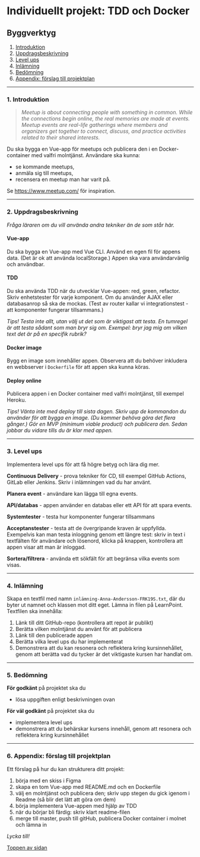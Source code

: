 # Individuellt projekt: TDD och Docker
## Byggverktyg

1. [Introduktion](#1-introduktion)
1. [Uppdragsbeskrivning](#2-uppdragsbeskrivning)
1. [Level ups](#3-level-ups)
1. [Inlämning](#4-inlämning)
1. [Bedömning](#5-bedömning)
1. [Appendix: förslag till projektplan](#6-appendix-förslag-till-projektplan)


---
### 1. Introduktion
> *Meetup is about connecting people with something in common. While the connections begin online, the real memories are made at events. Meetup events are real-life gatherings where members and organizers get together to connect, discuss, and practice activities related to their shared interests.*

Du ska bygga en Vue-app för meetups och publicera den i en Docker-container med valfri molntjänst. Användare ska kunna:
+ se kommande meetups,
+ anmäla sig till meetups,
+ recensera en meetup man har varit på.

Se https://www.meetup.com/ för inspiration.


---
### 2. Uppdragsbeskrivning
*Fråga läraren om du vill använda andra tekniker än de som står här.*
#### Vue-app
Du ska bygga en Vue-app med Vue CLI. Använd en egen fil för appens data. (Det är ok att använda localStorage.) Appen ska vara användarvänlig och användbar.


#### TDD
Du ska använda TDD när du utvecklar Vue-appen: red, green, refactor. Skriv enhetstester för varje komponent. Om du använder AJAX eller databasanrop så ska de mockas. (Test av router kallar vi integrationstest - att komponenter fungerar tillsammans.)

*Tips! Testa inte allt, utan välj ut det som är viktigast att testa. En tumregel är att testa sådant som man bryr sig om. Exempel: bryr jag mig om vilken text det är på en specifik rubrik?*


#### Docker image
Bygg en image som innehåller appen. Observera att du behöver inkludera en webbserver i `Dockerfile` för att appen ska kunna köras.


#### Deploy online
Publicera appen i en Docker container med valfri molntjänst, till exempel Heroku.

*Tips! Vänta inte med deploy till sista dagen. Skriv upp de kommandon du använder för att bygga en image. (Du kommer behöva göra det flera gånger.) Gör en MVP (minimum viable product) och publicera den. Sedan jobbar du vidare tills du är klar med appen.*

---
### 3. Level ups
Implementera level ups för att få högre betyg och lära dig mer.

**Continuous Delivery** - prova tekniker för CD, till exempel GitHub Actions, GitLab eller Jenkins. Skriv i inlämningen vad du har använt.

**Planera event** - användare kan lägga till egna events.

**API/databas** - appen använder en databas eller ett API för att spara events.

**Systemtester** - testa hur komponenter fungerar tillsammans

**Acceptanstester** - testa att de övergripande kraven är uppfyllda. Exempelvis kan man testa inloggning genom ett längre test: skriv in text i textfälten för användare och lösenord, klicka på knappen, kontrollera att appen visar att man är inloggad.

**Sortera/filtrera** - använda ett sökfält för att begränsa vilka events som visas.


---
### 4. Inlämning
Skapa en textfil med namn `inlämning-Anna-Andersson-FRK19S.txt`, där du byter ut namnet och klassen mot ditt eget. Lämna in filen på LearnPoint. Textfilen ska innehålla:

1. Länk till ditt GitHub-repo (kontrollera att repot är publikt)
2. Berätta vilken molntjänst du använt för att publicera
3. Länk till den publicerade appen
4. Berätta vilka level ups du har implementerat
5. Demonstrera att du kan resonera och reflektera kring kursinnehållet, genom att berätta vad du tycker är det viktigaste kursen har handlat om.


---
### 5. Bedömning
**För godkänt** på projektet ska du
+ lösa uppgiften enligt beskrivningen ovan

**För väl godkänt** på projektet ska du
+ implementera level ups
+ demonstrera att du behärskar kursens innehåll, genom att resonera och reflektera kring kursinnehållet

---
### 6. Appendix: förslag till projektplan
Ett förslag på hur du kan strukturera ditt projekt:
1. börja med en skiss i Figma
2. skapa en tom Vue-app med README.md och en Dockerfile
3. välj en molntjänst och publicera den; skriv upp stegen du gick igenom i Readme (så blir det lätt att göra om dem)
4. börja implementera Vue-appen med hjälp av TDD
5. när du börjar bli färdig: skriv klart readme-filen
6. merge till master, push till gitHub, publicera Docker container i molnet och lämna in

*Lycka till!*

[Toppen av sidan](#1-introduktion)
